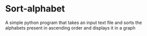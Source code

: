 # Sort-alphabet
A simple python program that takes an input text file and sorts the alphabets present in ascending order and displays it in a graph
